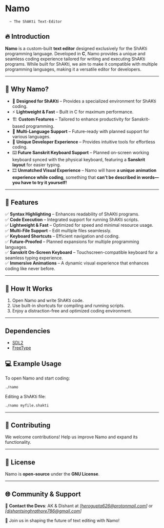 # Namo 
      ~ The ShAKti Text-Editor

## 🔥 Introduction
**Namo** is a custom-built **text editor** designed exclusively for the ShAKti programming language. Developed in **C**, Namo provides a unique and seamless coding experience tailored for writing and executing ShAKti programs. While built for ShAKti, we aim to make it compatible with multiple programming languages, making it a versatile editor for developers.

---

## 🚀 Why Namo?
- 🎨 **Designed for ShAKti** – Provides a specialized environment for ShAKti coding.
- ⚡ **Lightweight & Fast** – Built in C for maximum performance.
- 🏗️ **Custom Features** – Tailored to enhance productivity for Sanskrit-based programming.
- 🔄 **Multi-Language Support** – Future-ready with planned support for various languages.
- 🎯 **Unique Developer Experience** – Provides intuitive tools for effortless coding.
- ⌨️ **Future Sanskrit Keyboard Support** – Planned on-screen working keyboard synced with the physical keyboard, featuring a **Sanskrit layout** for easier typing.
- 🎞️ **Unmatched Visual Experience** – Namo will have **a unique animation experience while coding**, something that **can't be described in words—you have to try it yourself!**

---

## 🔧 Features
✅ **Syntax Highlighting** – Enhances readability of ShAKti programs.<br>
✅ **Code Execution** – Integrated support for running ShAKti scripts.<br>
✅ **Lightweight & Fast** – Optimized for speed and minimal resource usage.<br>
✅ **Multi-File Support** – Edit multiple files seamlessly.<br>
✅ **Keyboard Shortcuts** – Efficient navigation and coding.<br>
✅ **Future-Proofed** – Planned expansions for multiple programming languages.<br>
✅ **Sanskrit On-Screen Keyboard** – Touchscreen-compatible keyboard for a seamless typing experience.<br>
✅ **Immersive Animations** – A dynamic visual experience that enhances coding like never before.<br>

---

## 📜 How It Works
1. Open Namo and write ShAKti code.
2. Use built-in shortcuts for compiling and running scripts.
3. Enjoy a distraction-free and optimized coding environment.

---
## Dependencies

- [SDL2](https://github.com/libsdl-org/SDL/releases)  
- [FreeType](https://download.savannah.gnu.org/releases/freetype/)


## 💻 Example Usage
To open Namo and start coding:
```bash
./namo
```
Editing a ShAKti file:
```bash
./namo myfile.shakti
```

---

## 🤝 Contributing
We welcome contributions! Help us improve Namo and expand its functionality.

---

## 📜 License
Namo is **open-source** under the **GNU License**.

---

## 🌐 Community & Support
📩 **Contact the Devs**: AK & Dishant at *[herogupta626@protonmail.com]* or *[dishantsinghrathore786@gmail.com]*

🚀 Join us in shaping the future of text editing with Namo!


